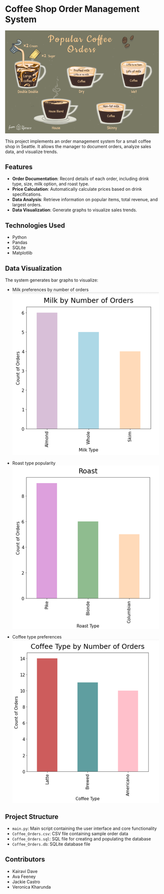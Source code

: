 # Coffee Shop Order Management System
![CoffeeShop](coffee1.png)


This project implements an order management system for a small coffee shop in Seattle. It allows the manager to document orders, analyze sales data, and visualize trends.

## Features

- **Order Documentation**: Record details of each order, including drink type, size, milk option, and roast type.
- **Price Calculation**: Automatically calculate prices based on drink specifications.
- **Data Analysis**: Retrieve information on popular items, total revenue, and largest orders.
- **Data Visualization**: Generate graphs to visualize sales trends.

## Technologies Used

- Python
- Pandas
- SQLite
- Matplotlib


## Data Visualization

The system generates bar graphs to visualize:
- Milk preferences by number of orders
  ![Milk Type](MilkType.png)

- Roast type popularity
![Roast Type](Roasttype.png)

- Coffee type preferences
![Coffee Type](Coffeetype.png)


## Project Structure

- `main.py`: Main script containing the user interface and core functionality
- `Coffee_Orders.csv`: CSV file containing sample order data
- `Coffee_Orders.sql`: SQL file for creating and populating the database
- `Coffee_Orders.db`: SQLite database file

## Contributors

- Kairavi Dave
- Ava Feeney
- Jackie Castro
- Veronica Kharunda
